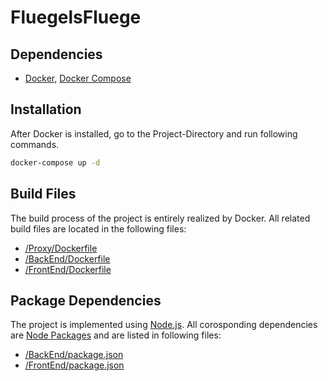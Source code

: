 # FluegelsFluege

## Dependencies

 - [Docker](https://www.docker.com), [Docker Compose](https://docs.docker.com/compose/)

## Installation

After Docker is installed, go to the Project-Directory and run following commands.

```bash
docker-compose up -d
```

## Build Files

The build process of the project is entirely realized by Docker.
All related build files are located in the following files:

 - [/Proxy/Dockerfile](./Proxy/Dockerfile)
 - [/BackEnd/Dockerfile](./BackEnd/Dockerfile)
 - [/FrontEnd/Dockerfile](./FrontEnd/Dockerfile)
 
## Package Dependencies

The project is implemented using [Node.js](https://nodejs.dev).
All corosponding dependencies are [Node Packages](https://www.npmjs.com) and are listed in following files:

 - [/BackEnd/package.json](./BackEnd/package.json)
 - [/FrontEnd/package.json](./FrontEnd/package.json)
